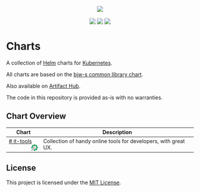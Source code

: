 <p align="center">
    <img width="200px" height=auto src="https://helm.sh/img/helm.svg" />
</p>

<p align="center">
    <a href="./LICENSE"><img src="https://img.shields.io/github/license/plcnk/charts" /></a>
    <a href="https://artifacthub.io/packages/search?repo=plcnk"><img src="https://img.shields.io/endpoint?url=https://artifacthub.io/badge/repository/plcnk" /></a>
    <a href="https://github.com/plcnk/charts/actions/workflows/release.yaml"><img src="https://github.com/plcnk/charts/actions/workflows/release.yaml/badge.svg" /></a>
</p>

# Charts

A collection of [Helm](https://helm.sh) charts for [Kubernetes](https://kubernetes.io/).

All charts are based on the [bjw-s common library chart](https://github.com/bjw-s/helm-charts/tree/main/charts/library/common).

Also available on [Artifact Hub](https://artifacthub.io/packages/search?repo=plcnk).

The code in this repository is provided as-is with no warranties.

## Chart Overview

| Chart | Description |
| ----- | ----------- |
| [# it-tools <img src='https://raw.githubusercontent.com/plcnk/charts/master/charts/it-tools/icon.svg' alt='it-tools icon' width='18px' align='right' loading='lazy'>](charts/it-tools/) | Collection of handy online tools for developers, with great UX. |

## License

This project is licensed under the [MIT License](./LICENSE).
